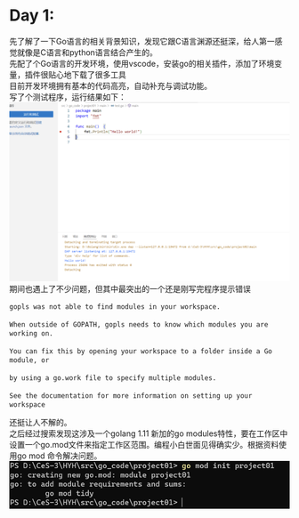 # Day 1:
先了解了一下Go语言的相关背景知识，发现它跟C语言渊源还挺深，给人第一感觉就像是C语言和python语言结合产生的。  
先配了个Go语言的开发环境，使用vscode，安装go的相关插件，添加了环境变量，插件很贴心地下载了很多工具  
目前开发环境拥有基本的代码高亮，自动补充与调试功能。  
写了个测试程序，运行结果如下：
![Alt text](image.png)  
期间也遇上了不少问题，但其中最突出的一个还是刚写完程序提示错误  
    
    gopls was not able to find modules in your workspace.

    When outside of GOPATH, gopls needs to know which modules you are working on.

    You can fix this by opening your workspace to a folder inside a Go module, or

    by using a go.work file to specify multiple modules.

    See the documentation for more information on setting up your workspace
还挺让人不解的。  
之后经过搜索发现这涉及一个golang 1.11 新加的go modules特性，要在工作区中设置一个go.mod文件来指定工作区范围。编程小白世面见得确实少。根据资料使用go mod 命令解决问题。  
![Alt text](image-1.png)